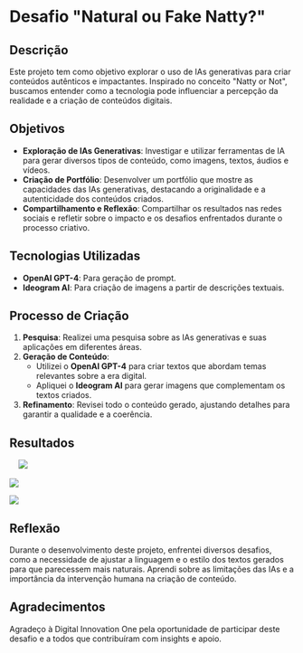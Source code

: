 # Desafio "Natural ou Fake Natty?"

## Descrição

Este projeto tem como objetivo explorar o uso de IAs generativas para criar conteúdos autênticos e impactantes. Inspirado no conceito "Natty or Not", buscamos entender como a tecnologia pode influenciar a percepção da realidade e a criação de conteúdos digitais.

## Objetivos

- **Exploração de IAs Generativas**: Investigar e utilizar ferramentas de IA para gerar diversos tipos de conteúdo, como imagens, textos, áudios e vídeos.
- **Criação de Portfólio**: Desenvolver um portfólio que mostre as capacidades das IAs generativas, destacando a originalidade e a autenticidade dos conteúdos criados.
- **Compartilhamento e Reflexão**: Compartilhar os resultados nas redes sociais e refletir sobre o impacto e os desafios enfrentados durante o processo criativo.

## Tecnologias Utilizadas

- **OpenAI GPT-4**: Para geração de prompt.
- **Ideogram AI**: Para criação de imagens a partir de descrições textuais.

## Processo de Criação

1. **Pesquisa**: Realizei uma pesquisa sobre as IAs generativas e suas aplicações em diferentes áreas.
2. **Geração de Conteúdo**:
   - Utilizei o **OpenAI GPT-4** para criar textos que abordam temas relevantes sobre a era digital.
   - Apliquei o **Ideogram AI** para gerar imagens que complementam os textos criados.
3. **Refinamento**: Revisei todo o conteúdo gerado, ajustando detalhes para garantir a qualidade e a coerência.

## Resultados

    ![](https://dl.imgdrop.io/file/aed8b140-8472-4813-922b-7ce35ef93c9e/2024/10/31/JT0XwtDcR8CCepMZ0m7sOgf310162989cf2743.webp)

![](https://dl.imgdrop.io/file/aed8b140-8472-4813-922b-7ce35ef93c9e/2024/10/31/FE4h_1FNT1CbcGuVJxezTA87c57a61e4c61190.webp)

![](https://dl.imgdrop.io/file/aed8b140-8472-4813-922b-7ce35ef93c9e/2024/10/31/imgb17e0cdcac7f91c0.webp)

## Reflexão

Durante o desenvolvimento deste projeto, enfrentei diversos desafios, como a necessidade de ajustar a linguagem e o estilo dos textos gerados para que parecessem mais naturais. Aprendi sobre as limitações das IAs e a importância da intervenção humana na criação de conteúdo.

## Agradecimentos

Agradeço à Digital Innovation One pela oportunidade de participar deste desafio e a todos que contribuíram com insights e apoio.
